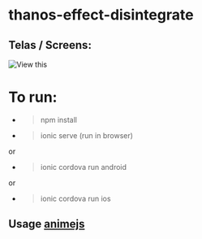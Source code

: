 # thanos-effect-disintegrate

## Telas / Screens: 

![View this](assets/gif.gif)

# To run:
* > npm install

* > ionic serve (run in browser)

or

* > ionic cordova run android 

or

* > ionic cordova run ios 

## Usage [animejs](https://animejs.com/) 
